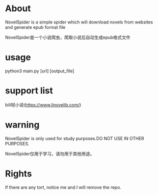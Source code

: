 # About
NovelSpider is a simple spider which will download novels from websites and generate epub format file

NovelSpider是一个小说爬虫，爬取小说后自动生成epub格式文件

# usage
python3 main.py [url] [output_file]

# support list
bili轻小说(https://www.linovelib.com/)

# warning
NovelSpider is only used for study purposes.DO NOT USE IN OTHER PURPOSES.

NovelSpider仅用于学习，请勿用于其他用途。

# Rights
If there are any tort, notice me and I will remove the repo.